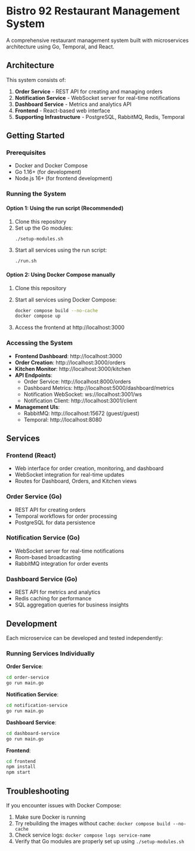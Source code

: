# Bistro 92 Restaurant Management System

A comprehensive restaurant management system built with microservices architecture using Go, Temporal, and React.

## Architecture

This system consists of:

1. **Order Service** - REST API for creating and managing orders
2. **Notification Service** - WebSocket server for real-time notifications
3. **Dashboard Service** - Metrics and analytics API
4. **Frontend** - React-based web interface
5. **Supporting Infrastructure** - PostgreSQL, RabbitMQ, Redis, Temporal

## Getting Started

### Prerequisites

- Docker and Docker Compose
- Go 1.16+ (for development)
- Node.js 16+ (for frontend development)

### Running the System

#### Option 1: Using the run script (Recommended)

1. Clone this repository
2. Set up the Go modules:
   ```bash
   ./setup-modules.sh
   ```
3. Start all services using the run script:
   ```bash
   ./run.sh
   ```

#### Option 2: Using Docker Compose manually

1. Clone this repository
2. Start all services using Docker Compose:
   ```bash
   docker compose build --no-cache
   docker compose up
   ```

3. Access the frontend at http://localhost:3000

### Accessing the System

- **Frontend Dashboard**: http://localhost:3000
- **Order Creation**: http://localhost:3000/orders
- **Kitchen Monitor**: http://localhost:3000/kitchen
- **API Endpoints**:
  - Order Service: http://localhost:8000/orders
  - Dashboard Metrics: http://localhost:5000/dashboard/metrics
  - Notification WebSocket: ws://localhost:3001/ws
  - Notification Client: http://localhost:3001/client
- **Management UIs**:
  - RabbitMQ: http://localhost:15672 (guest/guest)
  - Temporal: http://localhost:8080

## Services

### Frontend (React)

- Web interface for order creation, monitoring, and dashboard
- WebSocket integration for real-time updates
- Routes for Dashboard, Orders, and Kitchen views

### Order Service (Go)

- REST API for creating orders
- Temporal workflows for order processing
- PostgreSQL for data persistence

### Notification Service (Go)

- WebSocket server for real-time notifications
- Room-based broadcasting
- RabbitMQ integration for order events

### Dashboard Service (Go)

- REST API for metrics and analytics
- Redis caching for performance
- SQL aggregation queries for business insights

## Development

Each microservice can be developed and tested independently:

### Running Services Individually

**Order Service**:
```bash
cd order-service
go run main.go
```

**Notification Service**:
```bash
cd notification-service
go run main.go
```

**Dashboard Service**:
```bash
cd dashboard-service
go run main.go
```

**Frontend**:
```bash
cd frontend
npm install
npm start
```

## Troubleshooting

If you encounter issues with Docker Compose:

1. Make sure Docker is running
2. Try rebuilding the images without cache: `docker compose build --no-cache`
3. Check service logs: `docker compose logs service-name`
4. Verify that Go modules are properly set up using `./setup-modules.sh` 